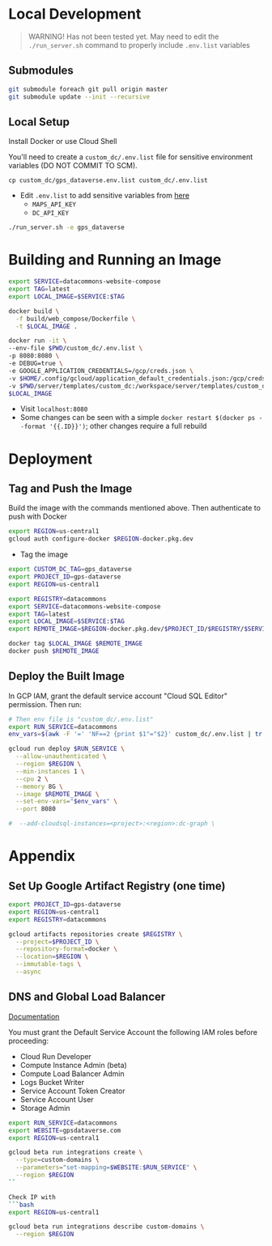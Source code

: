 # Local Development

> WARNING! Has not been tested yet. May need to edit the `./run_server.sh` command to properly include `.env.list` variables

## Submodules

```bash
git submodule foreach git pull origin master
git submodule update --init --recursive
```

## Local Setup

Install Docker or use Cloud Shell

You'll need to create a `custom_dc/.env.list` file for sensitive environment variables (DO NOT COMMIT TO SCM).

`cp custom_dc/gps_dataverse.env.list custom_dc/.env.list`

- Edit `.env.list` to add sensitive variables from [here](https://console.cloud.google.com/security/secret-manager?project=gps-dataverse)
  - `MAPS_API_KEY`
  - `DC_API_KEY` 

```bash
./run_server.sh -e gps_dataverse
```

# Building and Running an Image

```bash
export SERVICE=datacommons-website-compose
export TAG=latest
export LOCAL_IMAGE=$SERVICE:$TAG

docker build \
  -f build/web_compose/Dockerfile \
  -t $LOCAL_IMAGE .

docker run -it \
--env-file $PWD/custom_dc/.env.list \
-p 8080:8080 \
-e DEBUG=true \
-e GOOGLE_APPLICATION_CREDENTIALS=/gcp/creds.json \
-v $HOME/.config/gcloud/application_default_credentials.json:/gcp/creds.json:ro \
-v $PWD/server/templates/custom_dc:/workspace/server/templates/custom_dc \
$LOCAL_IMAGE
```


- Visit `localhost:8080`
- Some changes can be seen with a simple `docker restart $(docker ps --format '{{.ID}}')`; other changes require a full rebuild

# Deployment

## Tag and Push the Image

Build the image with the commands mentioned above. Then authenticate to push with Docker

```bash
export REGION=us-central1
gcloud auth configure-docker $REGION-docker.pkg.dev
```

- Tag the image

```bash
export CUSTOM_DC_TAG=gps_dataverse
export PROJECT_ID=gps-dataverse
export REGION=us-central1

export REGISTRY=datacommons
export SERVICE=datacommons-website-compose
export TAG=latest
export LOCAL_IMAGE=$SERVICE:$TAG
export REMOTE_IMAGE=$REGION-docker.pkg.dev/$PROJECT_ID/$REGISTRY/$SERVICE:$CUSTOM_DC_TAG

docker tag $LOCAL_IMAGE $REMOTE_IMAGE
docker push $REMOTE_IMAGE
```

## Deploy the Built Image

In GCP IAM, grant the default service account "Cloud SQL Editor" permission. Then run:

```bash
# Then env file is "custom_dc/.env.list"
export RUN_SERVICE=datacommons
env_vars=$(awk -F '=' 'NF==2 {print $1"="$2}' custom_dc/.env.list | tr '\n' ',' | sed 's/,$//')

gcloud run deploy $RUN_SERVICE \
  --allow-unauthenticated \
  --region $REGION \
  --min-instances 1 \
  --cpu 2 \
  --memory 8G \
  --image $REMOTE_IMAGE \
  --set-env-vars="$env_vars" \
  --port 8080

#  --add-cloudsql-instances=<project>:<region>:dc-graph \
```

# Appendix

## Set Up Google Artifact Registry (one time)

```bash
export PROJECT_ID=gps-dataverse
export REGION=us-central1
export REGISTRY=datacommons

gcloud artifacts repositories create $REGISTRY \
  --project=$PROJECT_ID \
  --repository-format=docker \
  --location=$REGION \
  --immutable-tags \
  --async
```

## DNS and Global Load Balancer

[Documentation](https://cloud.google.com/run/docs/integrate/custom-domain-load-balancer#command-line)

You must grant the Default Service Account the following IAM roles before proceeding:

- Cloud Run Developer
- Compute Instance Admin (beta)
- Compute Load Balancer Admin
- Logs Bucket Writer
- Service Account Token Creator
- Service Account User
- Storage Admin

```bash
export RUN_SERVICE=datacommons
export WEBSITE=gpsdataverse.com
export REGION=us-central1

gcloud beta run integrations create \
  --type=custom-domains \
  --parameters="set-mapping=$WEBSITE:$RUN_SERVICE" \
  --region $REGION
``

Check IP with
```bash
export REGION=us-central1

gcloud beta run integrations describe custom-domains \
  --region $REGION
```
